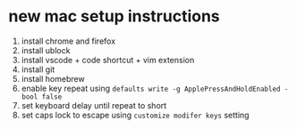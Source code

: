 # new mac setup instructions

1. install chrome and firefox
2. install ublock
3. install vscode + code shortcut + vim extension
4. install git
5. install homebrew
6. enable key repeat using `defaults write -g ApplePressAndHoldEnabled -bool false`
7. set keyboard delay until repeat to short
8. set caps lock to escape using `customize modifer keys` setting
